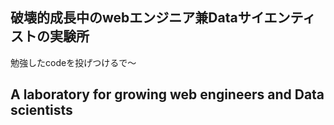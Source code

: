 <h2>破壊的成長中のwebエンジニア兼Dataサイエンティストの実験所</h2>
勉強したcodeを投げつけるで～

<h2>A laboratory for growing web engineers and Data scientists</h2>
